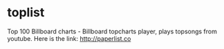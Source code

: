 toplist
=======
Top 100 Billboard charts - Billboard topcharts player, plays topsongs from youtube.
Here is the link: http://paperlist.co
![]()
